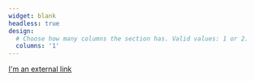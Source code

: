 ```yaml
---
widget: blank
headless: true
design:
  # Choose how many columns the section has. Valid values: 1 or 2.
  columns: '1'
---
```


[I'm an external link](/writing-your-first-teleop-program)